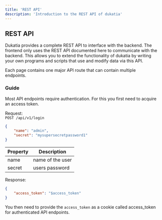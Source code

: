 ```yaml
---
title: 'REST API'
description: 'Introduction to the REST API of dukatia'
---
```


## REST API

Dukatia provides a complete REST API to interface with the backend. The frontend only uses the REST API documented here to communicate with the backend. This allows you to extend the functionality of dukatia by writing your own programs and scripts that use and modify data via this API.

Each page contains one major API route that can contain multiple endpoints.

### Guide

Most API endpoints require authentication. For this you first need to acquire an access token.

Request:  
`POST /api/v1/login`
```json
{
	"name": "admin",
	"secret": "mysupersecretpassword1"
}
```

| Property | Description |
| ----------- | ----------- |
| name | name of the user |
| secret | users password | 

Response:
```json
{
	"access_token": "$access_token"
}
```
You then need to provide the `access_token` as a cookie called access_token for authenticated API endpoints.